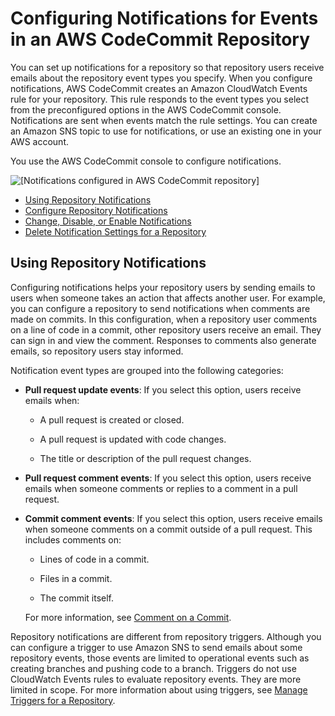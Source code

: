 # Configuring Notifications for Events in an AWS CodeCommit Repository<a name="how-to-repository-email"></a>

You can set up notifications for a repository so that repository users receive emails about the repository event types you specify\. When you configure notifications, AWS CodeCommit creates an Amazon CloudWatch Events rule for your repository\. This rule responds to the event types you select from the preconfigured options in the AWS CodeCommit console\. Notifications are sent when events match the rule settings\. You can create an Amazon SNS topic to use for notifications, or use an existing one in your AWS account\. 

 You use the AWS CodeCommit console to configure notifications\.

![\[Notifications configured in AWS CodeCommit repository\]](http://docs.aws.amazon.com/codecommit/latest/userguide/images/codecommit-notifications-configured.png)


+ [Using Repository Notifications](#how-to-repository-email-using)
+ [Configure Repository Notifications](how-to-repository-email-create.md)
+ [Change, Disable, or Enable Notifications](how-to-repository-email-console-edit.md)
+ [Delete Notification Settings for a Repository](how-to-repository-email-delete.md)

## Using Repository Notifications<a name="how-to-repository-email-using"></a>

Configuring notifications helps your repository users by sending emails to users when someone takes an action that affects another user\. For example, you can configure a repository to send notifications when comments are made on commits\. In this configuration, when a repository user comments on a line of code in a commit, other repository users receive an email\. They can sign in and view the comment\. Responses to comments also generate emails, so repository users stay informed\.

Notification event types are grouped into the following categories:

+ **Pull request update events**: If you select this option, users receive emails when:

  + A pull request is created or closed\.

  + A pull request is updated with code changes\.

  + The title or description of the pull request changes\.

+ **Pull request comment events**: If you select this option, users receive emails when someone comments or replies to a comment in a pull request\.

+ **Commit comment events**: If you select this option, users receive emails when someone comments on a commit outside of a pull request\. This includes comments on:

  + Lines of code in a commit\.

  + Files in a commit\.

  + The commit itself\.

  For more information, see [Comment on a Commit](how-to-commit-comment.md)\.

Repository notifications are different from repository triggers\. Although you can configure a trigger to use Amazon SNS to send emails about some repository events, those events are limited to operational events such as creating branches and pushing code to a branch\. Triggers do not use CloudWatch Events rules to evaluate repository events\. They are more limited in scope\. For more information about using triggers, see [Manage Triggers for a Repository](how-to-notify.md)\.
